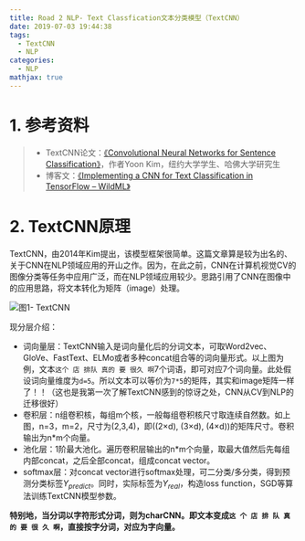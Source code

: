 ```yaml
---
title: Road 2 NLP- Text Classfication文本分类模型（TextCNN）
date: 2019-07-03 19:44:38
tags:
  - TextCNN
  - NLP
categories:
  - NLP
mathjax: true
---
```


# 1. 参考资料

>* TextCNN论文：[《Convolutional Neural Networks for Sentence Classification》](https://github.com/Eajack/NLP-Papers/blob/master/Text%20Classification%E6%96%87%E6%9C%AC%E5%88%86%E7%B1%BB%E6%A8%A1%E5%9E%8B/TextCNN%20%26%20CharCNN/Convolutional%20Neural%20Networks%20for%20Sentence%20Classification.pdf)，作者Yoon Kim，纽约大学学生、哈佛大学研究生
>* 博客文：[《Implementing a CNN for Text Classification in TensorFlow – WildML》](http://www.wildml.com/2015/12/implementing-a-cnn-for-text-classification-in-tensorflow/)

# 2. TextCNN原理

TextCNN，由2014年Kim提出，该模型框架很简单。这篇文章算是较为出名的、关于CNN在NLP领域应用的开山之作。因为，在此之前，CNN在计算机视觉CV的图像分类等任务中应用广泛，而在NLP领域应用较少。思路引用了CNN在图像中的应用思路，将文本转化为矩阵（image）处理。

![图1- TextCNN](https://raw.githubusercontent.com/Eajack/NLP-Papers/master/Text%20Classification%E6%96%87%E6%9C%AC%E5%88%86%E7%B1%BB%E6%A8%A1%E5%9E%8B/TextCNN%20%26%20CharCNN/%E5%9B%BE1.png)

现分层介绍：

* 词向量层：TextCNN输入是词向量化后的分词文本，可取Word2vec、GloVe、FastText、ELMo或者多种concat组合等的词向量形式。以上图为例，文本`这个 店 排队 真的 要 很久 啊`7个词语，即可对应7个词向量。此处假设词向量维度为`d=5`。所以文本可以等价为`7*5`的矩阵，其实和image矩阵一样了！！（这也是我第一次了解TextCNN感到的惊讶之处，CNN从CV到NLP的迁移很好）
* 卷积层：n组卷积核，每组m个核，一般每组卷积核尺寸取连续自然数。如上图，n=3，m=2，尺寸为(2,3,4)，即((2×d), (3×d), (4×d))的矩阵尺寸。卷积输出为n*m个向量。
* 池化层：1阶最大池化。遍历卷积层输出的n*m个向量，取最大值然后先每组内部concat，之后全部concat，组成concat vector。
* softmax层：对concat vector进行softmax处理，可二分类/多分类，得到预测分类标签$Y_{predict}$。同时，实际标签为$Y_{real}$，构造loss function，SGD等算法训练TextCNN模型参数。

**特别地，当分词以字符形式分词，则为charCNN。即文本变成`这 个 店 排 队 真 的 要 很 久 啊`，直接按字分词，对应为字向量。**